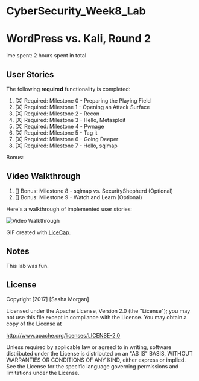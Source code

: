 # CyberSecurity_Week8_Lab
# WordPress vs. Kali, Round 2

ime spent: 2 hours spent in total 

## User Stories


The following **required** functionality is completed:

1. [X]  Required: Milestone 0 - Preparing the Playing Field
1. [X]  Required: Milestone 1 - Opening an Attack Surface
1. [X]  Required: Milestone 2 - Recon
1. [X]  Required: Milestone 3 - Hello, Metasploit
1. [X]  Required: Milestone 4 - Pwnage
1. [X]  Required: Milestone 5 - Tag it
1. [X]  Required: Milestone 6 - Going Deeper
1. [X]  Required: Milestone 7 - Hello, sqlmap

Bonus:


## Video Walkthrough

1. []  Bonus: Milestone 8 - sqlmap vs. SecurityShepherd (Optional)
1. []  Bonus: Milestone 9 - Watch and Learn (Optional)

Here's a walkthrough of implemented user stories:

<img src='http://i.imgur.com/EGpGzmQ.gif' title='Video Walkthrough' width='' alt='Video Walkthrough' />

GIF created with [LiceCap](http://www.cockos.com/licecap/).

## Notes
This lab was fun.

## License

Copyright [2017] [Sasha Morgan]

Licensed under the Apache License, Version 2.0 (the "License");
you may not use this file except in compliance with the License.
You may obtain a copy of the License at

http://www.apache.org/licenses/LICENSE-2.0

Unless required by applicable law or agreed to in writing, software
distributed under the License is distributed on an "AS IS" BASIS,
WITHOUT WARRANTIES OR CONDITIONS OF ANY KIND, either express or implied.
See the License for the specific language governing permissions and
limitations under the License.
